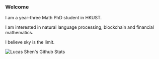 ### Welcome

I am a year-three Math PhD student in HKUST.

I am interested in natural language processing, blockchain and financial mathematics.

I believe sky is the limit.

![Lucas Shen's Github Stats](https://github-readme-stats.vercel.app/api?username=lucasushi&show_icons=true&theme=radical)
